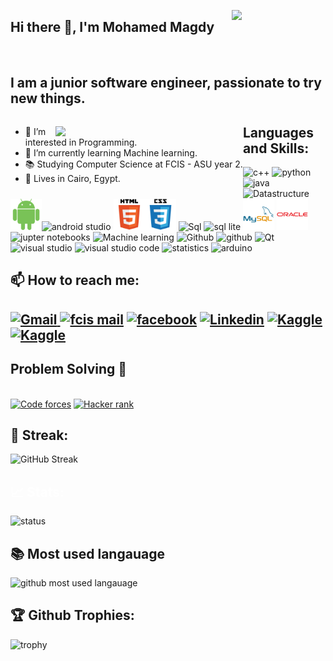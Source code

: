 <p><img align="right" src="https://ums.asu.edu.eg/images/logo.png" width="150" "></p>
<h2>Hi there 👋, I'm Mohamed Magdy </h2> <br/>
<h2>I am a junior software engineer, passionate to try new things.</h2> 
<p><div style="float:left; width:100;">
  
<ul>
  <p><img align="right" src="https://storyset.com/illustration/code-typing/bro/animate?share=23975" width="300" "></p>
  <li>👀 I’m interested in Programming.</li>
  <li>🌱 I’m currently learning Machine learning.</li>
  <li>📚 Studying Computer Science at FCIS - ASU year 2.</li>
  <li>📌 Lives in Cairo, Egypt.</li>
</ul></div>
</p>


<h2>Languages and Skills:</h2>
<span> <img src="https://raw.githubusercontent.com/jmnote/z-icons/master/svg/cpp.svg" alt="c++" width="50" height="50" /> </span>
<span><img src="https://raw.githubusercontent.com/jmnote/z-icons/master/svg/python.svg" alt="python" width="50" height="50"  /> </span>
<span> <img src="https://raw.githubusercontent.com/jmnote/z-icons/master/svg/java.svg" alt="java" width="50" height="50"/></span>
<span> <img src="https://hackr.io/tutorials/data-structures-algorithms/logo-data-structures-algorithms.svg?ver=1587721467" alt="Datastructure" width="50" height="50" /> </span><span><img src="https://raw.githubusercontent.com/github/explore/361e2821e2dea67711cde99c9c40ed357061cf27/topics/android/android.png" alt="android" width="50" height="50"/></span><span><img src="https://camo.githubusercontent.com/4941fcc9ec67c9140a88ae371985ae06d62e1cdfa781ebf342a77b27ca3a9d46/68747470733a2f2f322e62702e626c6f6773706f742e636f6d2f2d747a6d317477595f454e4d2f586c43527549305a6b52492f41414141414141414f736f2f426d4e4f55414e5857787763357677736c4e773357706a72446c67733950757751434c63424741735948512f73313630302f706173746564253242696d616765253242302e706e67" alt="android studio" width="50" height="50"/></span>
 <span><img src="https://raw.githubusercontent.com/devicons/devicon/master/icons/html5/html5-original-wordmark.svg" alt="html" width="50" height="50"/></span><span><img src="https://raw.githubusercontent.com/devicons/devicon/master/icons/css3/css3-original-wordmark.svg" alt="css" width="50" height="50"/></span>
 <span><img src="https://camo.githubusercontent.com/d0b78e916b3ede3473fc1a170ab0cbd72e80af18c75e9cdd7ebeb8dec3e6096f/68747470733a2f2f75706c6f61642e77696b696d656469612e6f72672f77696b6970656469612f656e2f7468756d622f362f36382f4f7261636c655f53514c5f446576656c6f7065725f6c6f676f2e7376672f3132303070782d4f7261636c655f53514c5f446576656c6f7065725f6c6f676f2e7376672e706e67" alt="Sql" width="50" height="50"/></span>
 <span><img src="https://www.vectorlogo.zone/logos/sqlite/sqlite-icon.svg" alt="sql lite" width="50" height="50"/></span>
 <span><img src="https://raw.githubusercontent.com/devicons/devicon/master/icons/mysql/mysql-original-wordmark.svg" alt="my sql" width="50" height="50"/> </span>
 <span><img src="https://raw.githubusercontent.com/devicons/devicon/master/icons/oracle/oracle-original.svg" alt="orcale database" width="50" height="50"/> </span>
 <span><img src="https://upload.wikimedia.org/wikipedia/commons/thumb/3/38/Jupyter_logo.svg/44px-Jupyter_logo.svg.png" alt="jupter notebooks" width="50" height="50"/></span>
 <span><img src="https://img.favpng.com/19/0/20/machine-learning-deep-learning-with-python-artificial-intelligence-png-favpng-qFCv7GVnQNDpErJCX6ukpSHLw.jpg" alt="Machine learning" width="50" height="50"/></span>
 <span><img src="https://camo.githubusercontent.com/7fa5cacd0da89c37ae8530efbbe92f2144af94b9b6270f4197b488f8b315eaae/68747470733a2f2f75706c6f61642e77696b696d656469612e6f72672f77696b6970656469612f636f6d6d6f6e732f392f39312f4f637469636f6e732d6d61726b2d6769746875622e737667" alt="Github" width="50" height="50"/></span>
 <span><img src="https://raw.githubusercontent.com/jmnote/z-icons/master/svg/git.svg" alt="github" width="50" height="50"/> </span>
 <span><img src="https://upload.wikimedia.org/wikipedia/commons/0/0b/Qt_logo_2016.svg" alt="Qt" width="50" height="50"/> </span>
 <span><img src="https://img.icons8.com/color/50/000000/visual-studio-2019.png" alt="visual studio" width="50" height="50"/></span>
<span> <img src="https://camo.githubusercontent.com/9f1816fe8f44878d77803324ce8e3e1c4d2afc4e3f167b237e93848d3597d4fc/68747470733a2f2f75706c6f61642e77696b696d656469612e6f72672f77696b6970656469612f636f6d6d6f6e732f7468756d622f392f39612f56697375616c5f53747564696f5f436f64655f312e33355f69636f6e2e7376672f3130323470782d56697375616c5f53747564696f5f436f64655f312e33355f69636f6e2e7376672e706e67" alt="visual studio code " width="50" height="50"/></span>
<span><img src="https://image.flaticon.com/icons/png/512/901/901492.png" alt="statistics" width="50" height="50"/></span>
<span><img src="https://cdn.icon-icons.com/icons2/2699/PNG/512/arduino_logo_icon_170518.png" alt="arduino" width="50" height="50"/></span>

<h2>📫 How to reach me: <h2>
     <span><a href="mailto:mohamedmagdy142000@gmail.com">
         <img alt="Gmail" src="https://camo.githubusercontent.com/c9a89a6426081483aa6cd371bdecae44045961437b349ea97097d476978436f4/68747470733a2f2f63646e2e6a7364656c6976722e6e65742f6e706d2f73696d706c652d69636f6e734076332f69636f6e732f676d61696c2e737667" width="60" height="60">  </a></span>
     <span><a href="mailto:mohammed20191700567@cis.asu.edu.eg">
         <img alt="fcis mail" src="https://image.flaticon.com/icons/png/512/732/732095.png" width="60" height="60"></a></span>                          
   <span><a href="https://www.facebook.com/profile.php?id=100002737295707">
         <img alt="facebook" src="https://cdn.jsdelivr.net/npm/simple-icons@3.0.1/icons/facebook.svg" width="60" height="60"></a></span>    
  <span><a href="https://www.linkedin.com/public-profile/settings?trk=d_flagship3_profile_self_view_public_profile&lipi=urn%3Ali%3Apage%3Ad_flagship3_profile_self_edit_top_card%3BZLlP9ZCQSqyuYf%2FuU0bsBg%3D%3D"><img alt="Linkedin" src="https://cdn.jsdelivr.net/npm/simple-icons@3.0.1/icons/linkedin.svg" width="60" height="60"></a></span>   
  <span><a href="https://www.kaggle.com/mohamedmagdy1422"><img alt="Kaggle" src="https://cdn.jsdelivr.net/npm/simple-icons@3.0.1/icons/kaggle.svg" width="60" height="60"></a></span>   <span><a href="https://www.hackerrank.com/mohamedmagdy1421?hr_r=1"><img alt="Kaggle" src="https://cdn.jsdelivr.net/npm/simple-icons@3.1.0/icons/hackerrank.svg" width="60" height="60"></a></span> 
  
<h2>Problem Solving 👋</h2><br/>
     <span><a href="https://codeforces.com/profile/narouto_Dar_elSlAm">
         <img alt="Code forces" src="https://codeforces.org/s/85247/images/codeforces-logo-with-telegram.png" width="100" height="60"/></a></span>     
  <span><a href="https://www.hackerrank.com/mohamedmagdy1421">
         <img alt="Hacker rank" src="https://d3keuzeb2crhkn.cloudfront.net/hackerrank/assets/styleguide/logo_wordmark-f5c5eb61ab0a154c3ed9eda24d0b9e31.svg" width="100" height="60"/></a></span>     
<h2>🌟 Streak:</h2>
 <img src="https://github-readme-streak-stats.herokuapp.com/?user=mohamed-cs&show_icons=true&theme=radical&icon_color=bb2acf&text_color=daf7dc&bg_color=151515" alt="GitHub Streak" style="max-width:100%;"/>
  <h2 style="color:white;"> 📈 Stats:</h2> 
  <img alt="status" src="https://github-readme-stats.vercel.app/api?username=mohamed-cs&show_icons=true&layout=Include All Commits&theme=radical&theicon_color=bb2acf&text_color=daf7dc&bg_color=151515"/>       
  <h2>📚 Most used langauage</h2>
  <img src="https://github-readme-stats.vercel.app/api/top-langs/?username=mohamed-cs&show_icons=true&theme=radical&icon_color=bb2acf&text_color=daf7dc&bg_color=151515" alt="github most used langauage" style="max-width:100%;" layout=compact/> 
  <h2>🏆 Github Trophies:</h2>
  <img alt="trophy" src="https://github-profile-trophy.vercel.app/?username=mohamed-cs&theme=darkhub&amp;no-frame=true" style="max-width:100%;">  
  

  
 

  
<!---
mohamed-cs/mohamed-cs is a ✨ special ✨ repository because its `README.md` (this file) appears on your GitHub profile.
You can click the Preview link to take a look at your changes.
--->
